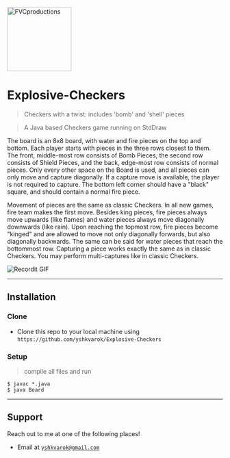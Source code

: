 <img src="https://i.ibb.co/1R1cYL0/bomb-fire-crowned.png" width="150px" title="FVCproductions" alt="FVCproductions">

<!-- [![FVCproductions](https://avatars1.githubusercontent.com/u/4284691?v=3&s=200)](http://fvcproductions.com) -->

# Explosive-Checkers

> Checkers with a twist: includes 'bomb' and 'shell' pieces

> A Java based Checkers game running on StdDraw

The board is an 8x8 board, with water and fire pieces on the top and bottom. Each player starts with pieces in the three rows closest to them. The front, middle-most row consists of Bomb Pieces, the second row consists of Shield Pieces, and the back, edge-most row consists of normal pieces. Only every other space on the Board is used, and all pieces can only move and capture diagonally. If a capture move is available, the player is not required to capture. The bottom left corner should have a "black" square, and should contain a normal fire piece.

Movement of pieces are the same as classic Checkers. In all new games, fire team makes the first move. Besides king pieces, fire pieces always move upwards (like flames) and water pieces always move diagonally downwards (like rain). Upon reaching the topmost row, fire pieces become "kinged" and are allowed to move not only diagonally forwards, but also diagonally backwards. The same can be said for water pieces that reach the bottommost row. Capturing a piece works exactly the same as in classic Checkers. You may perform multi-captures like in classic Checkers.

![Recordit GIF](https://media.giphy.com/media/jqfdNfznlC9fZA9F7s/giphy.gif)


---
## Installation

### Clone

- Clone this repo to your local machine using `https://github.com/yshkvarok/Explosive-Checkers`

### Setup

> compile all files and run

```shell
$ javac *.java
$ java Board
```

---


## Support

Reach out to me at one of the following places!

- Email at <a href="yshkvarok@gmail.com" target="_blank">`yshkvarok@gmail.com`</a>
